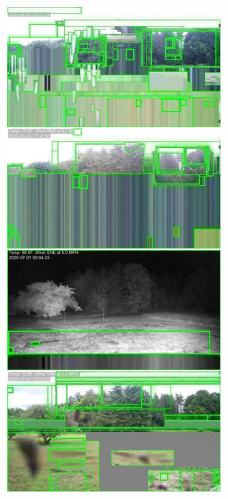![20200630-162641-165646](in/20200630/20200630-162641-165646_0_.jpg)
![20200630-165651-172656](in/20200630/20200630-165651-172656_0_.jpg)
![20200630-200647-203652](in/20200630/20200630-200647-203652_0_.jpg)
![20200701-120321-123326](in/20200701/20200701-120321-123326_0_.jpg)
